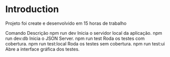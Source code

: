 # Introduction

Projeto foi create e desenvolvido em 15 horas de trabalho

Comando	Descrição
npm run dev	Inicia o servidor local da aplicação.
npm run dev:db	Inicia o JSON Server.
npm run test	Roda os testes com cobertura.
npm run test:local	Roda os testes sem cobertura.
npm run test:ui	Abre a interface gráfica dos testes.